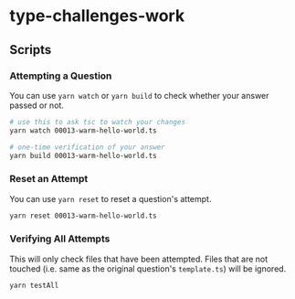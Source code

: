 # type-challenges-work

## Scripts

### Attempting a Question

You can use `yarn watch` or `yarn build` to check whether your answer passed or not.

```sh
# use this to ask tsc to watch your changes
yarn watch 00013-warm-hello-world.ts

# one-time verification of your answer
yarn build 00013-warm-hello-world.ts
```

### Reset an Attempt

You can use `yarn reset` to reset a question's attempt.

```sh
yarn reset 00013-warm-hello-world.ts
```

### Verifying All Attempts

This will only check files that have been attempted. Files that are not touched (i.e. same as the original question's `template.ts`) will be ignored.

```sh
yarn testAll
```
